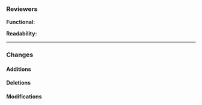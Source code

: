 ### Reviewers

**Functional:** 

**Readability:** 

---
### Changes

#### Additions

#### Deletions

#### Modifications
